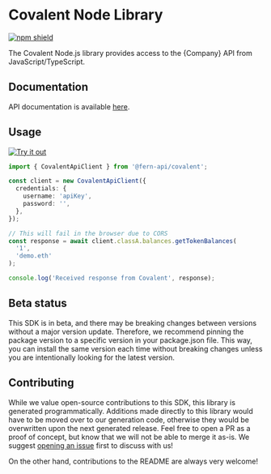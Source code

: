 # Covalent Node Library

[![npm shield](https://img.shields.io/npm/v/@fern-api/covalent)](https://www.npmjs.com/package/@fern-api/covalent)

The Covalent Node.js library provides access to the {Company} API from JavaScript/TypeScript.

## Documentation

API documentation is available [here](https://www.covalenthq.com/docs/api/#/0/0/USD/1).

## Usage

[![Try it out](https://developer.stackblitz.com/img/open_in_stackblitz.svg)](TODO)

```typescript
import { CovalentApiClient } from '@fern-api/covalent';

const client = new CovalentApiClient({
  credentials: {
    username: 'apiKey',
    password: '',
  },
});

// This will fail in the browser due to CORS
const response = await client.classA.balances.getTokenBalances(
  '1',
  'demo.eth'
);

console.log('Received response from Covalent', response);
```

## Beta status

This SDK is in beta, and there may be breaking changes between versions without a major version update. Therefore, we recommend pinning the package version to a specific version in your package.json file. This way, you can install the same version each time without breaking changes unless you are intentionally looking for the latest version.

## Contributing

While we value open-source contributions to this SDK, this library is generated programmatically. Additions made directly to this library would have to be moved over to our generation code, otherwise they would be overwritten upon the next generated release. Feel free to open a PR as a proof of concept, but know that we will not be able to merge it as-is. We suggest [opening an issue](https://github.com/fern-{company}/{company}-node/issues) first to discuss with us!

On the other hand, contributions to the README are always very welcome!
